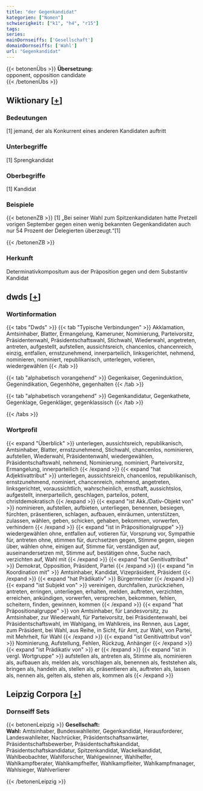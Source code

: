 ```yaml
---
title: "der Gegenkandidat"
kategorien: ["Nomen"]
schwierigkeit: ["k1", "h4", "r15"]
tags:
series:
mainDornseiffs: ['Gesellschaft']
domainDornseiffs: ['Wahl']
url: "Gegenkandidat"
---
```


{{< betonenÜbs >}}
**Übersetzung:**  
opponent, opposition  candidate  
{{< /betonenÜbs >}}

## Wiktionary [[+](https://de.wiktionary.org/wiki/Gegenkandidat)]

### Bedeutungen
[1] jemand, der als Konkurrent eines anderen Kandidaten auftritt  

### Unterbegriffe
[1] Sprengkandidat  

### Oberbegriffe
[1] Kandidat  

### Beispiele
{{< betonenZB >}}
[1] „Bei seiner Wahl zum Spitzenkandidaten hatte Pretzell vorigen September gegen einen wenig bekannten Gegenkandidaten auch nur 54 Prozent der Delegierten überzeugt.“[1]  

{{< /betonenZB >}}
### Herkunft
Determinativkompositum aus der Präposition gegen und dem Substantiv Kandidat  



## dwds [[+](https://www.dwds.de/wb/Gegenkandidat)]

### Wortinformation
{{< tabs "Dwds" >}}
{{< tab "Typische Verbindungen" >}}
Akklamation, Amtsinhaber, Blatter, Ermangelung, Kameruner, Nominierung, Parteivorsitz, Präsidentenwahl, Präsidentschaftswahl, Stichwahl, Wiederwahl, angetreten, antreten, aufgestellt, aufstellen, aussichtsreich, chancenlos, chancenreich, einzig, entfallen, ernstzunehmend, innerparteilich, linksgerichtet, nehmend, nominieren, nominiert, republikanisch, unterlegen, votieren, wiedergewählen
{{< /tab >}}

{{< tab "alphabetisch vorangehend" >}}
Gegenkaiser, Gegeninduktion, Gegenindikation, Gegenhöhe, gegenhalten
{{< /tab >}}

{{< tab "alphabetisch vorangehend" >}}
Gegenkandidatur, Gegenkathete, Gegenklage, Gegenkläger, gegenklassisch
{{< /tab >}}

{{< /tabs >}}

### Wortprofil
{{< expand "Überblick" >}} unterlegen, aussichtsreich, republikanisch, Amtsinhaber, Blatter, ernstzunehmend, Stichwahl, chancenlos, nominieren, aufstellen, Wiederwahl, Präsidentenwahl, wiedergewählen, Präsidentschaftswahl, nehmend, Nominierung, nominiert, Parteivorsitz, Ermangelung, innerparteilich {{< /expand >}}
{{< expand "hat Adjektivattribut" >}} unterlegen, aussichtsreich, chancenlos, republikanisch, ernstzunehmend, nominiert, chancenreich, nehmend, angetreten, linksgerichtet, voraussichtlich, wahrscheinlich, ernsthaft, aussichtslos, aufgestellt, innerparteilich, geschlagen, parteilos, potent, christdemokratisch {{< /expand >}}
{{< expand "ist Akk./Dativ-Objekt von" >}} nominieren, aufstellen, aufbieten, unterliegen, benennen, besiegen, fürchten, präsentieren, schlagen, aufbauen, einräumen, unterstützen, zulassen, wählen, geben, schicken, gehaben, bekommen, vorwerfen, verhindern {{< /expand >}}
{{< expand "ist in Präpositionalgruppe" >}} wiedergewählen ohne, entfallen auf, votieren für, Vorsprung vor, Sympathie für, antreten ohne, stimmen für, durchsetzen gegen, Stimme gegen, siegen über, wählen ohne, einigen auf, Stimme für, verständigen auf, auseinandersetzen mit, Stimme auf, bestätigen ohne, Suche nach, verzichten auf, Wahl mit {{< /expand >}}
{{< expand "hat Genitivattribut" >}} Demokrat, Opposition, Präsident, Partei {{< /expand >}}
{{< expand "in Koordination mit" >}} Amtsinhaber, Kandidat, Vizepräsident, Präsident {{< /expand >}}
{{< expand "hat Prädikativ" >}} Bürgermeister {{< /expand >}}
{{< expand "ist Subjekt von" >}} vereinigen, durchfallen, zurückziehen, antreten, erringen, unterliegen, erhalten, melden, auftreten, verzichten, erreichen, ankündigen, vorwerfen, versprechen, bekommen, fehlen, scheitern, finden, gewinnen, kommen {{< /expand >}}
{{< expand "hat Präpositionalgruppe" >}} von Amtsinhaber, für Landesvorsitz, zu Amtsinhaber, zur Wiederwahl, für Parteivorsitz, bei Präsidentenwahl, bei Präsidentschaftswahl, im Wahlgang, im Wahlkreis, ins Rennen, aus Lager, zum Präsident, bei Wahl, aus Reihe, in Sicht, für Amt, zur Wahl, von Partei, mit Mehrheit, für Wahl {{< /expand >}}
{{< expand "ist Genitivattribut von" >}} Nominierung, Aufstellung, Fehlen, Rückzug, Anhänger {{< /expand >}}
{{< expand "ist Prädikativ von" >}} er {{< /expand >}}
{{< expand "ist in vergl. Wortgruppe" >}} aufstellen als, antreten als, Stimme als, nominieren als, aufbauen als, melden als, vorschlagen als, benennen als, feststehen als, bringen als, handeln als, stellen als, präsentieren als, auftreten als, lassen als, nennen als, gelten als, stehen als, kommen als {{< /expand >}}

## Leipzig Corpora [[+](https://corpora.uni-leipzig.de/en/res?word=Gegenkandidat&corpusId=deu_newscrawl-public_2018)]

### Dornseiff Sets
{{< betonenLeipzig >}}
**Gesellschaft:**  
**Wahl:** Amtsinhaber, Bundeswahlleiter, Gegenkandidat, Herausforderer, Landeswahlleiter, Nachrücker, Präsidentschaftsanwärter, Präsidentschaftsbewerber, Präsidentschaftskandidat, Präsidentschaftskandidatur, Spitzenkandidat, Wackelkandidat, Wahlbeobachter, Wahlforscher, Wahlgewinner, Wahlhelfer, Wahlkampfberater, Wahlkampfhelfer, Wahlkampfleiter, Wahlkampfmanager, Wahlsieger, Wahlverlierer  

{{< /betonenLeipzig >}}
